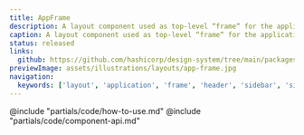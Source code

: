 ```yaml
---
title: AppFrame
description: A layout component used as top-level “frame“ for the application.
caption: A layout component used as top-level “frame“ for the application.
status: released
links:
  github: https://github.com/hashicorp/design-system/tree/main/packages/components/addon/components/hds/app-frame
previewImage: assets/illustrations/layouts/app-frame.jpg
navigation:
  keywords: ['layout', 'application', 'frame', 'header', 'sidebar', 'sidenav', 'footer', 'modal']
---
```


<section data-tab="Code">
  @include "partials/code/how-to-use.md"
  @include "partials/code/component-api.md"
</section>
